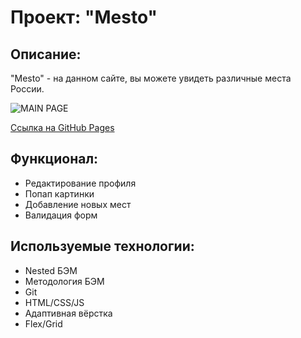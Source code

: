 # Проект: "Mesto"

## Описание: 

"Mesto" - на данном сайте, вы можете увидеть различные места России.

![MAIN PAGE](https://user-images.githubusercontent.com/107764041/203836414-db4db488-36eb-407b-a7fa-3596fcb4ead2.png)

[Ссылка на GitHub Pages](https://qann1st.github.io/mesto/)

## Функционал:

* Редактирование профиля
* Попап картинки
* Добавление новых мест
* Валидация форм

## Используемые технологии:

* Nested БЭМ
* Методология БЭМ
* Git 
* HTML/CSS/JS
* Адаптивная вёрстка
* Flex/Grid
